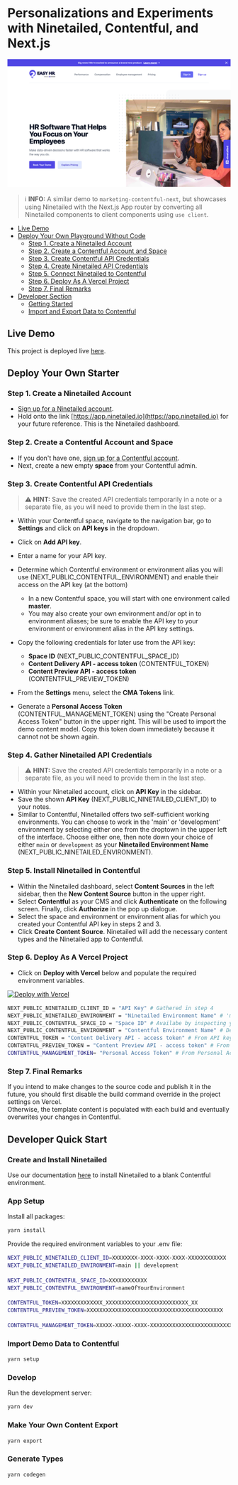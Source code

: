 # Personalizations and Experiments with Ninetailed, Contentful, and Next.js

![](docs/marketing-contentful-next.png)

> ℹ️ **INFO:** A similar demo to `marketing-contentful-next`, but showcases using Ninetailed with the Next.js App router by converting all Ninetailed components to client components using `use client`.

- [Live Demo](#live-demo)
- [Deploy Your Own Playground Without Code](#deploy-your-own-playground-without-code)
  - [Step 1. Create a Ninetailed Account](#step-1-create-a-ninetailed-account)
  - [Step 2. Create a Contentful Account and Space](#step-2-create-a-contentful-account-and-space)
  - [Step 3. Create Contentful API Credentials](#step-3-create-contentful-api-credentials)
  - [Step 4. Create Ninetailed API Credentials](#step-4-create-ninetailed-api-credentials)
  - [Step 5. Connect Ninetailed to Contentful](#step-5-connect-ninetailed-to-contentful)
  - [Step 6. Deploy As A Vercel Project](#step-6-deploy-your-personal-playground-on-vercel)
  - [Step 7. Final Remarks](#step-7-final-remarks)
- [Developer Section](#developer-section)
  - [Getting Started](#getting-started)
  - [Import and Export Data to Contentful](#import-and-export-data-to-contentful)

## Live Demo

This project is deployed live [here](https://9t-ctfl-demo-app.vercel.app/).

## Deploy Your Own Starter

### Step 1. Create a Ninetailed Account

- [Sign up for a Ninetailed account](https://app.ninetailed.io/account/sign-up).
- Hold onto the link [https://app.ninetailed.io](https://app.ninetailed.io) for your future reference. This is the Ninetailed dashboard.

### Step 2. Create a Contentful Account and Space

- If you don't have one, [sign up for a Contentful account](https://www.contentful.com/sign-up/).
- Next, create a new empty **space** from your Contentful admin.

### Step 3. Create Contentful API Credentials

> ⚠️ **HINT:** Save the created API credentials temporarily in a note or a separate file, as you will need to provide them in the last step.

- Within your Contentful space, navigate to the navigation bar, go to **Settings** and click on **API keys** in the dropdown.
- Click on **Add API key**.
- Enter a name for your API key.
- Determine which Contentful environment or environment alias you will use (NEXT_PUBLIC_CONTENTFUL_ENVIRONMENT) and enable their access on the API key (at the bottom)
  - In a new Contentful space, you will start with one environment called **master**.
  - You may also create your own environment and/or opt in to environment aliases; be sure to enable the API key to your environment or environment alias in the API key settings.
- Copy the following credentials for later use from the API key:

  - **Space ID** (NEXT_PUBLIC_CONTENTFUL_SPACE_ID)
  - **Content Delivery API - access token** (CONTENTFUL_TOKEN)
  - **Content Preview API - access token** (CONTENTFUL_PREVIEW_TOKEN)

- From the **Settings** menu, select the **CMA Tokens** link.
- Generate a **Personal Access Token** (CONTENTFUL_MANAGEMENT_TOKEN) using the "Create Personal Access Token" button in the upper right. This will be used to import the demo content model. Copy this token down immediately because it cannot not be shown again.

### Step 4. Gather Ninetailed API Credentials

> ⚠️ **HINT:** Save the created API credentials temporarily in a note or a separate file, as you will need to provide them in the last step.

- Within your Ninetailed account, click on **API Key** in the sidebar.
- Save the shown **API Key** (NEXT_PUBLIC_NINETAILED_CLIENT_ID) to your notes.
- Similar to Contentful, Ninetailed offers two self-sufficient working environments. You can choose to work in the 'main' or 'development' environment by selecting either one from the droptown in the upper left of the interface. Choose either one, then note down your choice of either `main` or `development` as your **Ninetailed Environment Name** (NEXT_PUBLIC_NINETAILED_ENVIRONMENT).

### Step 5. Install Ninetailed in Contentful

- Within the Ninetailed dashboard, select **Content Sources** in the left sidebar, then the **New Content Source** button in the upper right.
- Select **Contentful** as your CMS and click **Authenticate** on the following screen. Finally, click **Authorize** in the pop up dialogue.
- Select the space and environment or environment alias for which you created your Contentful API key in steps 2 and 3.
- Click **Create Content Source**. Ninetailed will add the necessary content types and the Ninetailed app to Contentful.

### Step 6. Deploy As A Vercel Project

- Click on **Deploy with Vercel** below and populate the required environment variables.

[![Deploy with Vercel](https://vercel.com/button)](https://vercel.com/new/clone?repository-url=https%3A%2F%2Fgithub.com%2Fninetailed-inc%2Fninetailed-examples%2Ftree%2Fmain%2Fmarketing-contentful-next-app&env=NEXT_PUBLIC_NINETAILED_CLIENT_ID,NEXT_PUBLIC_NINETAILED_ENVIRONMENT,NEXT_PUBLIC_CONTENTFUL_SPACE_ID,NEXT_PUBLIC_CONTENTFUL_ENVIRONMENT,CONTENTFUL_TOKEN,CONTENTFUL_PREVIEW_TOKEN,CONTENTFUL_MANAGEMENT_TOKEN&project-name=ninetailed-marketing-contentful-next-app&repository-name=ninetailed-marketing-contentful-next-app&build-command=npm%20run%20build-and-setup)

```bash
NEXT_PUBLIC_NINETAILED_CLIENT_ID = "API Key" # Gathered in step 4
NEXT_PUBLIC_NINETAILED_ENVIRONMENT = "Ninetailed Environment Name" # 'main' or 'development', depending on your choice in step 4
NEXT_PUBLIC_CONTENTFUL_SPACE_ID = "Space ID" # Availabe by inspecting your API key created in step 3
NEXT_PUBLIC_CONTENTFUL_ENVIRONMENT = "Contentful Environment Name" # Default will be 'master' unless, from step 3
CONTENTFUL_TOKEN = "Content Delivery API - access token" # From API key created in step 3
CONTENTFUL_PREVIEW_TOKEN = "Content Preview API - access token" # From API key created in step 3
CONTENTFUL_MANAGEMENT_TOKEN= "Personal Access Token" # From Personal Access Token created in step 3
```

### Step 7. Final Remarks

If you intend to make changes to the source code and publish it in the future, you should first disable the build command override in the project settings on Vercel.\
Otherwise, the template content is populated with each build and eventually overwrites your changes in Contentful.

## Developer Quick Start

### Create and Install Ninetailed

Use our documentation [here](https://docs.ninetailed.io/setup/content-sources) to install Ninetailed to a blank Contentful environment.

### App Setup

Install all packages:

```bash
yarn install
```

Provide the required environment variables to your .env file:

```bash
NEXT_PUBLIC_NINETAILED_CLIENT_ID=XXXXXXXX-XXXX-XXXX-XXXX-XXXXXXXXXXXX
NEXT_PUBLIC_NINETAILED_ENVIRONMENT=main || development

NEXT_PUBLIC_CONTENTFUL_SPACE_ID=XXXXXXXXXXXX
NEXT_PUBLIC_CONTENTFUL_ENVIRONMENT=nameOfYourEnvironment

CONTENTFUL_TOKEN=XXXXXXXXXXXXX_XXXXXXXXXXXXXXXXXXXXXXXXXX_XX
CONTENTFUL_PREVIEW_TOKEN=XXXXXXXXXXXXXXXXXXXXXXXXXXXXXXXXXXXXXXXXXXX

CONTENTFUL_MANAGEMENT_TOKEN=XXXXX-XXXXX-XXXX-XXXXXXXXXXXXXXXXXXXXXXXXXXXXXXXX
```

### Import Demo Data to Contentful

```bash
yarn setup
```

### Develop

Run the development server:

```bash
yarn dev
```

### Make Your Own Content Export

```bash
yarn export
```

### Generate Types

```bash
yarn codegen
```

